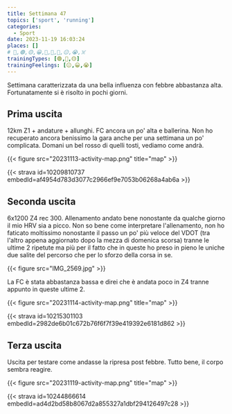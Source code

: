 ```yaml
---
title: Settimana 47
topics: ['sport', 'running']
categories:
  - Sport
date: 2023-11-19 16:03:24
places: []
# 🔴,🟢,🟡,😀,🙁,🫤,🙂,😐,😭,☠️
trainingTypes: [🟢,🔴,🟡]
trainingFeelings: [😐,😀,😭]
---
```


Settimana caratterizzata da una bella influenza con febbre abbastanza alta. Fortunatamente si è risolto in pochi giorni.

<!--more-->

## Prima uscita

12km Z1 + andature + allunghi. FC ancora un po' alta e ballerina.
Non ho recuperato ancora benissimo la gara anche per una settimana un po' complicata. Domani un bel rosso di quelli tosti, vediamo come andrà.

{{< figure src="20231113-activity-map.png" title="map" >}}

{{< strava id=10209810737 embedId=af4954d783d3077c2966ef9e7053b06268a4ab6a >}}

## Seconda uscita

6x1200 Z4 rec 300.
Allenamento andato bene nonostante da qualche giorno il mio HRV sia a picco.
Non so bene come interpretare l'allenamento, non ho faticato moltissimo nonostante il passo un po' più veloce del VDOT (tra l'altro appena aggiornato dopo la mezza di domenica scorsa) tranne le ultime 2 ripetute ma più per il fatto che in queste ho preso in pieno le uniche due salite del percorso che per lo sforzo della corsa in se.

{{< figure src="IMG_2569.jpg" >}}

La FC è stata abbastanza bassa e direi che è andata poco in Z4 tranne appunto in queste ultime 2.

{{< figure src="20231114-activity-map.png" title="map" >}}

{{< strava id=10215301103 embedId=2982de6b01c672b76f6f7f39e419392e6181d862 >}}

## Terza uscita

Uscita per testare come andasse la ripresa post febbre. Tutto bene, il corpo sembra reagire.

{{< figure src="20231119-activity-map.png" title="map" >}}

{{< strava id=10244866614 embedId=ad4d2bd58b8067d2a855327a1dbf294126497c28 >}}
